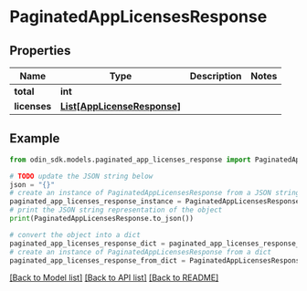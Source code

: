 # PaginatedAppLicensesResponse


## Properties

Name | Type | Description | Notes
------------ | ------------- | ------------- | -------------
**total** | **int** |  | 
**licenses** | [**List[AppLicenseResponse]**](AppLicenseResponse.md) |  | 

## Example

```python
from odin_sdk.models.paginated_app_licenses_response import PaginatedAppLicensesResponse

# TODO update the JSON string below
json = "{}"
# create an instance of PaginatedAppLicensesResponse from a JSON string
paginated_app_licenses_response_instance = PaginatedAppLicensesResponse.from_json(json)
# print the JSON string representation of the object
print(PaginatedAppLicensesResponse.to_json())

# convert the object into a dict
paginated_app_licenses_response_dict = paginated_app_licenses_response_instance.to_dict()
# create an instance of PaginatedAppLicensesResponse from a dict
paginated_app_licenses_response_from_dict = PaginatedAppLicensesResponse.from_dict(paginated_app_licenses_response_dict)
```
[[Back to Model list]](../README.md#documentation-for-models) [[Back to API list]](../README.md#documentation-for-api-endpoints) [[Back to README]](../README.md)


